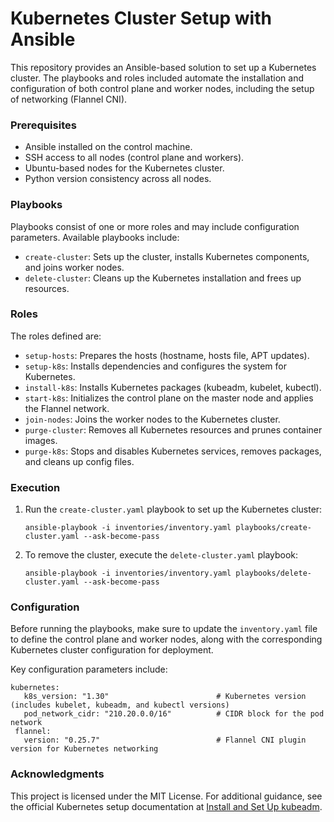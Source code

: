 # Kubernetes Cluster Setup with Ansible

This repository provides an Ansible-based solution to set up a Kubernetes cluster. The playbooks and roles included automate the installation and configuration of both control plane and worker nodes, including the setup of networking (Flannel CNI). 

### Prerequisites

- Ansible installed on the control machine.
- SSH access to all nodes (control plane and workers).
- Ubuntu-based nodes for the Kubernetes cluster.
- Python version consistency across all nodes.


### Playbooks

Playbooks consist of one or more roles and may include configuration parameters. Available playbooks include:
- `create-cluster`: Sets up the cluster, installs Kubernetes components, and joins worker nodes.
- `delete-cluster`: Cleans up the Kubernetes installation and frees up resources.

### Roles

The roles defined are:
- `setup-hosts`: Prepares the hosts (hostname, hosts file, APT updates).
- `setup-k8s`: Installs dependencies and configures the system for Kubernetes.
- `install-k8s`: Installs Kubernetes packages (kubeadm, kubelet, kubectl).
- `start-k8s`: Initializes the control plane on the master node and applies the Flannel network.
- `join-nodes`: Joins the worker nodes to the Kubernetes cluster.
- `purge-cluster`: Removes all Kubernetes resources and prunes container images.
- `purge-k8s`: Stops and disables Kubernetes services, removes packages, and cleans up config files.

### Execution

1. Run the `create-cluster.yaml` playbook to set up the Kubernetes cluster:

   ```
   ansible-playbook -i inventories/inventory.yaml playbooks/create-cluster.yaml --ask-become-pass
   ```

2. To remove the cluster, execute the `delete-cluster.yaml` playbook:

   ```
   ansible-playbook -i inventories/inventory.yaml playbooks/delete-cluster.yaml --ask-become-pass
   ```

### Configuration

Before running the playbooks, make sure to update the `inventory.yaml` file to define the control plane and worker nodes, along with the corresponding Kubernetes cluster configuration for deployment. 

Key configuration parameters include:

   ```
   kubernetes:
      k8s_version: "1.30"                        # Kubernetes version (includes kubelet, kubeadm, and kubectl versions)
      pod_network_cidr: "210.20.0.0/16"          # CIDR block for the pod network  
    flannel:
      version: "0.25.7"                          # Flannel CNI plugin version for Kubernetes networking
   ```

### Acknowledgments

This project is licensed under the MIT License. For additional guidance, see the official Kubernetes setup documentation at [Install and Set Up kubeadm](https://v1-30.docs.kubernetes.io/docs/setup/production-environment/tools/kubeadm/install-kubeadm/).
